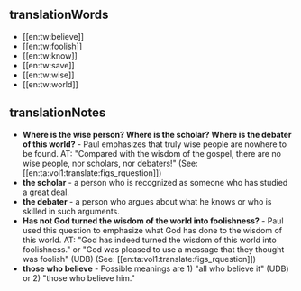 ## translationWords

* [[en:tw:believe]]
* [[en:tw:foolish]]
* [[en:tw:know]]
* [[en:tw:save]]
* [[en:tw:wise]]
* [[en:tw:world]]

## translationNotes

* **Where is the wise person? Where is the scholar? Where is the debater of this world?** - Paul emphasizes that truly wise people are nowhere to be found. AT: "Compared with the wisdom of the gospel, there are no wise people, nor scholars, nor debaters!" (See: [[en:ta:vol1:translate:figs_rquestion]])
* **the scholar** - a person who is recognized as someone who has studied a great deal.
* **the debater** - a person who argues about what he knows or who is skilled in such arguments.
* **Has not God turned the wisdom of the world into foolishness?** - Paul used this question to emphasize what God has done to the wisdom of this world. AT: "God has indeed turned the wisdom of this world into foolishness." or "God was pleased to use a message that they thought was foolish" (UDB) (See: [[en:ta:vol1:translate:figs_rquestion]])
* **those who believe** - Possible meanings are 1) "all who believe it" (UDB) or 2) "those who believe him."

